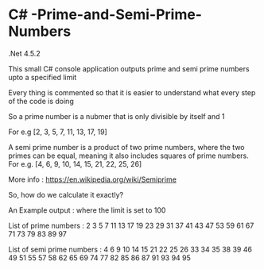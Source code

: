 # C# -Prime-and-Semi-Prime-Numbers

.Net 4.5.2

This small C# console application outputs prime and semi prime numbers upto a specified limit

Every thing is commented so that it is easier to understand what every step of the code is doing

So a prime number is a nubmer that is only divisible by itself and 1

For e.g [2, 3, 5, 7, 11, 13, 17, 19] 

A semi prime number is a product of two prime numbers, where the two primes can be equal, meaning it also includes squares of prime numbers.
For e.g. [4, 6, 9, 10, 14, 15, 21, 22, 25, 26]

More info : https://en.wikipedia.org/wiki/Semiprime

So, how do we calculate it exactly? 

An Example output : where the limit is set to 100

List of prime numbers :
2 3 5 7 11 13 17 19 23 29 31 37 41 43 47 53 59 61 67 71 73 79 83 89 97

List of semi prime numbers :
4 6 9 10 14 15 21 22 25 26 33 34 35 38 39 46 49 51 55 57 58 62 65 69 74 77 82 85 86 87 91 93 94 95


